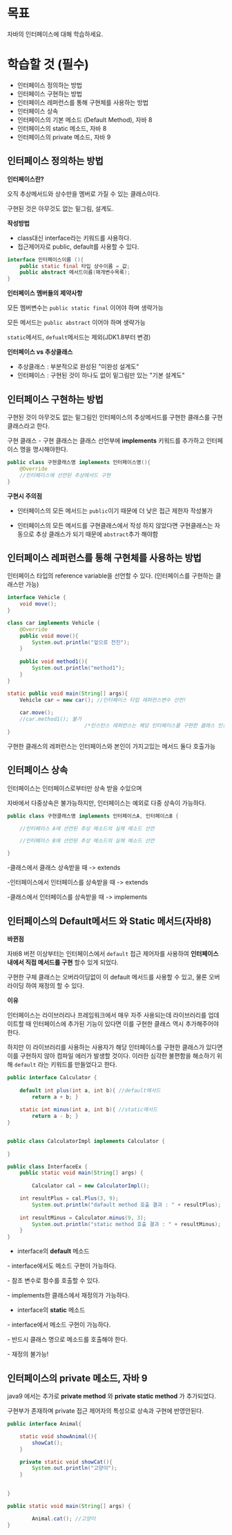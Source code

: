 # 목표

자바의 인터페이스에 대해 학습하세요.

# 학습할 것 (필수)

- 인터페이스 정의하는 방법
- 인터페이스 구현하는 방법
- 인터페이스 레퍼런스를 통해 구현체를 사용하는 방법
- 인터페이스 상속
- 인터페이스의 기본 메소드 (Default Method), 자바 8
- 인터페이스의 static 메소드, 자바 8
- 인터페이스의 private 메소드, 자바 9

## 인터페이스 정의하는 방법

**인터페이스란?**

오직 추상메서드와 상수만을 멤버로 가질 수 있는 클래스이다.

구현된 것은 아무것도 없는 밑그림, 설계도. 



**작성방법**

- class대신 interface라는 키워드를 사용하다.
- 접근제어자로 public, default를 사용할 수 있다.

```java
interface 인터페이스이름 (){
	public static final 타입 상수이름 = 값;
	public abstract 메서드이름(매개변수목록);
}
```

**인터페이스 멤버들의 제약사항**

모든 멤버변수는 `public static final` 이어야 하며 생략가능

모든 메서드는 `public abstract` 이어야 하며 생략가능

`static`메서드, `defualt`메서드는 제외(JDK1.8부터 변경)



**인터페이스 vs 추상클래스**

- 추상클래스 :  부분적으로 완성된 "미완성 설계도"
- 인터페이스 : 구현된 것이 하나도 없이 밑그림만 있는 "기본 설계도"



## 인터페이스 구현하는 방법

구현된 것이 아무것도 없는 밑그림인 인터페이스의 추상메서드를 구현한 클래스를 구현클래스라고 한다.

구현 클래스 - 구현 클래스는 클래스 선언부에 **implements** 키워드를 추가하고 인터페이스 명을 명시해야한다.

```java
public class 구현클래스명 implements 인터페이스명(){
	@Override
    //인터페이스에 선언된 추상메서드 구현
}
```



**구현시 주의점**

- 인터페이스의 모든 메서드는 `public`이기 때문에 더 낮은 접근 제한자 작성불가

- 인터페이스의 모든 메서드를 구현클래스에서 작성 하지 않았다면 구현클래스는 자동으로 추상 클래스가 되기 때문에 `abstract`추가 해야함

  

## 인터페이스 레퍼런스를 통해 구현체를 사용하는 방법

인터페이스 타입의 reference variable을 선언할 수 있다. (인터페이스를 구현하는 클래스만 가능)

```java
interface Vehicle {
    void move();
}

class car implements Vehicle {
    @Override
    public void move(){
        System.out.println("앞으로 전진");
    }
    
    public void method1(){
        System.out.println("method1");
    }
}

static public void main(String[] args){
    Vehicle car = new car(); //인터페이스 타입 레퍼런스변수 선언!
    
    car.move();
    //car.method1(); 불가
   						 /*인스턴스 레퍼런스는 해당 인터페이스를 구현한 클래스 인스턴스를 가리킬 수 있고 																해당 인터페이스에 선언된 메서드만 호출 할 수 있다.*/
}
```



구현한 클래스의 레퍼런스는 인터페이스와 본인이 가지고있는 메서드 둘다 호출가능





## 인터페이스 상속

인터페이스는 인터페이스로부터만 상속 받을 수있으며 

자바에서 다중상속은 불가능하지만, 인터페이스는 예외로 다중 상속이 가능하다.

```java
public class 구현클래스명 implements 인터페이스A, 인터페이스B {

	//인터페이스 A에 선언된 추상 메소드의 실체 메소드 선언

	//인터페이스 B에 선언된 추상 메소드의 실체 메소드 선언

}
```





-클래스에서 클래스 상속받을 때 -> extends

-인터페이스에서 인터페이스를 상속받을 때 -> extends

-클래스에서 인터페이스를 상속받을 때 -> implements

## 인터페이스의 Default메서드 와 Static 메서드(자바8)



**바뀐점**

자바8 버전 이상부터는 인터페이스에서 `default` 접근 제어자를 사용하여 **인터페이스 내에서 직접 메서드를 구현** 할수 있게 되었다.

구현한 구체 클래스는 오버라이딩없이 이 default 메서드를 사용할 수 있고, 물론 오버라이딩 하여 재정의 할 수 있다.



**이유**

인터페이스는 라이브러리나 프레임워크에서 매우 자주 사용되는데 라이브러리를 업데이트할 때 인터페이스에 추가된 기능이 있다면 이를 구현한 클래스 역시 추가해주어야 한다. 

하지만 이 라이브러리를 사용하는 사용자가 해당 인터페이스를 구현한 클래스가 있다면 이를 구현하지 않아 컴파일 에러가 발생할 것이다. 이러한 심각한 불편함을 해소하기 위해 `default` 라는 키워드를 만들었다고 한다.

```JAVA
public interface Calculator { 
    
    default int plus(int a, int b){ //default메서드
        return a + b; } 
    
    static int minus(int a, int b){ //static메서드
        return a - b; } 
}
```

```java

public class CalculatorImpl implements Calculator {
                                     
}

```

```java
public class InterfaceEx { 
	public static void main(String[] args) {
	
        Calculator cal = new CalculatorImpl();

	int resultPlus = cal.Plus(3, 9); 
		System.out.println("dafault method 호출 결과 : " + resultPlus); 
	
	int resultMinus = Calculator.minus(9, 3); 		
        System.out.println("static method 호출 결과 : " + resultMinus);
	}
}
```



- interface의 **default** 메소드

\- interface에서도 메소드 구현이 가능하다.

\- 참조 변수로 함수를 호출할 수 있다.

\- implements한 클래스에서 재정의가 가능하다.



- interface의 **static** 메소드 

\- interface에서 메소드 구현이 가능하다.

\- 반드시 클래스 명으로 메소드를 호출해야 한다.

\- 재정의 불가능!

## 인터페이스의 private 메소드, 자바 9

java9 에서는 추가로  **private method** 와 **private static method** 가 추가되었다.

구현부가 존재하며 private 접근 제어자의 특성으로 상속과 구현에 반영안된다.

```java
public interface Animal{

    static void showAnimal(){
        showCat();
    }

    private static void showCat(){
        System.out.println("고양이");
    }
   

}

public static void main(String[] args) {

        Animal.cat(); //고양이
}
```



